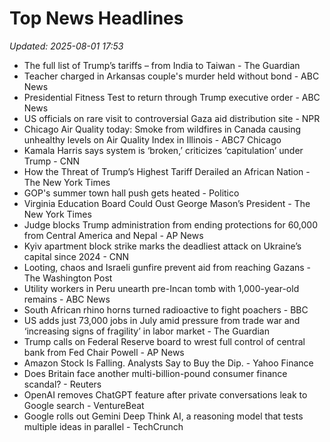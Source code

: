 # Top News Headlines

_Updated: 2025-08-01 17:53_

- The full list of Trump’s tariffs – from India to Taiwan - The Guardian
- Teacher charged in Arkansas couple's murder held without bond - ABC News
- Presidential Fitness Test to return through Trump executive order - ABC News
- US officials on rare visit to controversial Gaza aid distribution site - NPR
- Chicago Air Quality today: Smoke from wildfires in Canada causing unhealthy levels on Air Quality Index in Illinois - ABC7 Chicago
- Kamala Harris says system is ‘broken,’ criticizes ‘capitulation’ under Trump - CNN
- How the Threat of Trump’s Highest Tariff Derailed an African Nation - The New York Times
- GOP's summer town hall push gets heated - Politico
- Virginia Education Board Could Oust George Mason’s President - The New York Times
- Judge blocks Trump administration from ending protections for 60,000 from Central America and Nepal - AP News
- Kyiv apartment block strike marks the deadliest attack on Ukraine’s capital since 2024 - CNN
- Looting, chaos and Israeli gunfire prevent aid from reaching Gazans - The Washington Post
- Utility workers in Peru unearth pre-Incan tomb with 1,000-year-old remains - ABC News
- South African rhino horns turned radioactive to fight poachers - BBC
- US adds just 73,000 jobs in July amid pressure from trade war and ‘increasing signs of fragility’ in labor market - The Guardian
- Trump calls on Federal Reserve board to wrest full control of central bank from Fed Chair Powell - AP News
- Amazon Stock Is Falling. Analysts Say to Buy the Dip. - Yahoo Finance
- Does Britain face another multi-billion-pound consumer finance scandal? - Reuters
- OpenAI removes ChatGPT feature after private conversations leak to Google search - VentureBeat
- Google rolls out Gemini Deep Think AI, a reasoning model that tests multiple ideas in parallel - TechCrunch